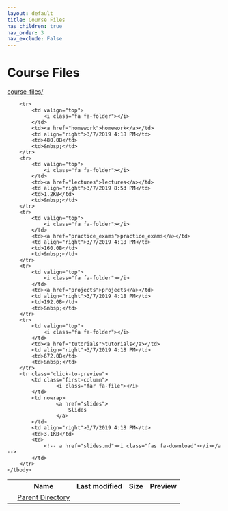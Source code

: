 ```yaml
---
layout: default
title: Course Files
has_children: true
nav_order: 3
nav_exclude: False
---
```


# Course Files

[course-files/](.)

<table class="tbl-files">
    <tbody>
        <tr>
            <th valign="top"></th>
            <th>Name</th>
            <th>Last modified</th>
            <th>Size</th>
            <th>Preview</th>
        </tr>
        <tr>
            <td valign="top">
                <i class="fa fa-folder-open"></i>
            </td>
            <td><a href="../">Parent Directory</a></td>
            <td>&nbsp;</td>
            <td>&nbsp;</td>
            <td>&nbsp;</td>
        </tr>

        <tr>
            <td valign="top">
                <i class="fa fa-folder"></i>
            </td>
            <td><a href="homework">homework</a></td>
            <td align="right">3/7/2019 4:18 PM</td>
            <td>480.0B</td>
            <td>&nbsp;</td>
        </tr>
        <tr>
            <td valign="top">
                <i class="fa fa-folder"></i>
            </td>
            <td><a href="lectures">lectures</a></td>
            <td align="right">3/7/2019 8:53 PM</td>
            <td>1.2KB</td>
            <td>&nbsp;</td>
        </tr>
        <tr>
            <td valign="top">
                <i class="fa fa-folder"></i>
            </td>
            <td><a href="practice_exams">practice_exams</a></td>
            <td align="right">3/7/2019 4:18 PM</td>
            <td>160.0B</td>
            <td>&nbsp;</td>
        </tr>
        <tr>
            <td valign="top">
                <i class="fa fa-folder"></i>
            </td>
            <td><a href="projects">projects</a></td>
            <td align="right">3/7/2019 4:18 PM</td>
            <td>192.0B</td>
            <td>&nbsp;</td>
        </tr>
        <tr>
            <td valign="top">
                <i class="fa fa-folder"></i>
            </td>
            <td><a href="tutorials">tutorials</a></td>
            <td align="right">3/7/2019 4:18 PM</td>
            <td>672.0B</td>
            <td>&nbsp;</td>
        </tr>
        <tr class="click-to-preview">
            <td class="first-column">
                    <i class="far fa-file"></i>
            </td>
            <td nowrap>
                    <a href="slides">
                        Slides
                    </a>
            </td>
            <td align="right">3/7/2019 4:18 PM</td>
            <td>3.1KB</td>
            <td>
                <!-- a href="slides.md"><i class="fas fa-download"></i></a -->
            </td>
        </tr>
    </tbody>
</table>

